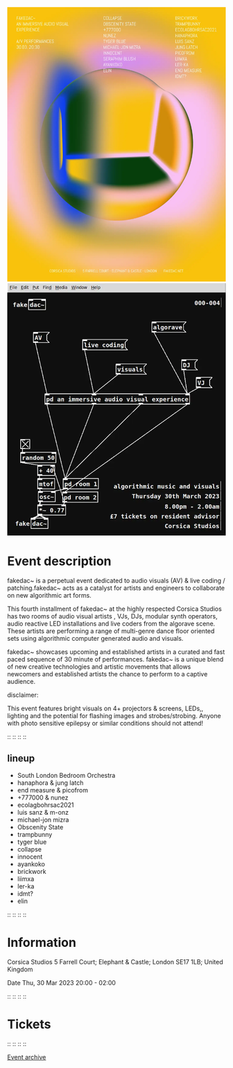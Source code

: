 
<img src="/assets/images/fakedac-004-1.webp" loading="lazy" />
<img src="/assets/images/fakedac-004-2.webp" loading="lazy" />

# Event description

fakedac~ is a perpetual event dedicated to audio visuals (AV) & live coding / patching.fakedac~ acts as a catalyst for artists and engineers to collaborate on new algorithmic art forms.

This fourth installment of fakedac~ at the highly respected Corsica Studios has two rooms of audio visual artists , VJs, DJs, modular synth operators, audio reactive LED installations and live coders from the algorave scene. These artists are performing a range of multi-genre dance floor oriented sets using algorithmic computer generated audio and visuals.

fakedac~ showcases upcoming and established artists in a curated and fast paced sequence of 30 minute of performances. fakedac~ is a unique blend of new creative technologies and artistic movements that allows newcomers and established artists the chance to perform to a captive audience.

disclaimer:

This event features bright visuals on 4+ projectors & screens, LEDs,, lighting and the potential for flashing images and strobes/strobing. Anyone with photo sensitive epilepsy or similar conditions should not attend!

::
::
::
::

## lineup

* South London Bedroom Orchestra
* hanaphora & jung latch
* end measure & picofrom
* +777000 & nunez
* ecolagbohrsac2021
* luis sanz & m-onz
* michael-jon mizra
* Obscenity State
* trampbunny
* tyger blue
* collapse
* innocent
* ayankoko
* brickwork
* liimxa
* ler-ka
* idmt?
* elin

::
::
::
::

# Information

Corsica Studios
5 Farrell Court; Elephant & Castle; London SE17 1LB; United Kingdom

Date
Thu, 30 Mar 2023
20:00 - 02:00

::
::
::
::

# Tickets


::
::
::
::

<a href="https://ra.co/events/1607296" target="_blank" rel="noreferrer">Event archive</a>
